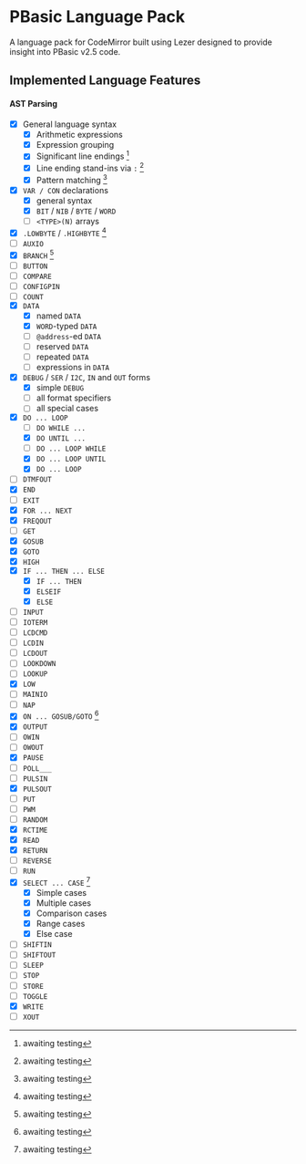# PBasic Language Pack

A language pack for CodeMirror built using Lezer designed to provide insight into PBasic v2.5 code.

## Implemented Language Features
#### AST Parsing
- [x] General language syntax
  - [x] Arithmetic expressions
  - [x] Expression grouping
  - [x] Significant line endings [^1]
  - [x] Line ending stand-ins via `:` [^1]
  - [x] Pattern matching [^1]
- [x] `VAR / CON` declarations
  - [x] general syntax
  - [x] `BIT` / `NIB` / `BYTE` / `WORD`
  - [ ] `<TYPE>(N)` arrays
- [x] `.LOWBYTE` / `.HIGHBYTE` [^1]
- [ ] `AUXIO`
- [x] `BRANCH` [^1]
- [ ] `BUTTON`
- [ ] `COMPARE`
- [ ] `CONFIGPIN`
- [ ] `COUNT`
- [x] `DATA`
  - [x] named `DATA`
  - [x] `WORD`-typed `DATA`
  - [ ] `@address`-ed `DATA`
  - [ ] reserved `DATA`
  - [ ] repeated `DATA`
  - [ ] expressions in `DATA`
- [x] `DEBUG` / `SER` / `I2C`, `IN` and `OUT` forms
  - [x] simple `DEBUG`
  - [ ] all format specifiers
  - [ ] all special cases
- [x] `DO ... LOOP`
  - [ ] `DO WHILE ...`
  - [x] `DO UNTIL ...`
  - [ ] `DO ... LOOP WHILE`
  - [x] `DO ... LOOP UNTIL`
  - [x] `DO ... LOOP`
- [ ] `DTMFOUT`
- [x] `END`
- [ ] `EXIT`
- [x] `FOR ... NEXT`
- [x] `FREQOUT`
- [ ] `GET`
- [x] `GOSUB`
- [x] `GOTO`
- [x] `HIGH`
- [x] `IF ... THEN ... ELSE`
  - [x] `IF ... THEN`
  - [x] `ELSEIF`
  - [x] `ELSE`
- [ ] `INPUT`
- [ ] `IOTERM`
- [ ] `LCDCMD`
- [ ] `LCDIN`
- [ ] `LCDOUT`
- [ ] `LOOKDOWN`
- [ ] `LOOKUP`
- [x] `LOW`
- [ ] `MAINIO`
- [ ] `NAP`
- [x] `ON ... GOSUB/GOTO` [^1]
- [x] `OUTPUT`
- [ ] `OWIN`
- [ ] `OWOUT`
- [x] `PAUSE`
- [ ] `POLL___`
- [ ] `PULSIN` 
- [x] `PULSOUT`
- [ ] `PUT`
- [ ] `PWM`
- [ ] `RANDOM`
- [x] `RCTIME`
- [x] `READ`
- [x] `RETURN`
- [ ] `REVERSE`
- [ ] `RUN`
- [x] `SELECT ... CASE` [^1]
  - [x] Simple cases
  - [x] Multiple cases
  - [x] Comparison cases
  - [x] Range cases
  - [x] Else case
- [ ] `SHIFTIN`
- [ ] `SHIFTOUT`
- [ ] `SLEEP`
- [ ] `STOP`
- [ ] `STORE`
- [ ] `TOGGLE`
- [x] `WRITE`
- [ ] `XOUT`

[^1]: awaiting testing